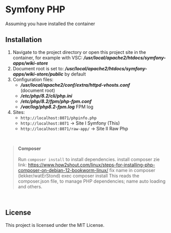 # Symfony PHP

Assuming you have installed the container

## Installation

1. Navigate to the project directory or open this project site in the container, for example with VSC: ***/usr/local/apache2/htdocs/symfony-apps/wiki-store***
2. Document root is set to: ***/usr/local/apache2/htdocs/symfony-apps/wiki-store/public*** by default
3. Configuration files:
	- ***/usr/local/apache2/conf/extra/httpd-vhosts.conf*** <br>(document root)
	- ***/etc/php/8.2/cli/php.ini***
	- ***/etc/php/8.2/fpm/php-fpm.conf***
	- ***/var/log/php8.2-fpm.log*** FPM log
4. Sites:
	- `http://localhost:8071/phpinfo.php`
	- `http://localhost:8071`  -> Site I Symfony (This)
	- `http://localhost:8071/raw-app/`  -> Site II Raw Php	


<br>

>  **Composer** <br>	
>  Run `composer install` to install dependencies.
	install composer zie link: https://www.how2shout.com/linux/steps-for-installing-php-composer-on-debian-12-bookworm-linux/
	fix name in composer (lekker/watErStond)
	exec composer install
   This reads the composer.json file, to manage PHP dependencies;  name auto loading and others.	

<br>


## License

This project is licensed under the MIT License.